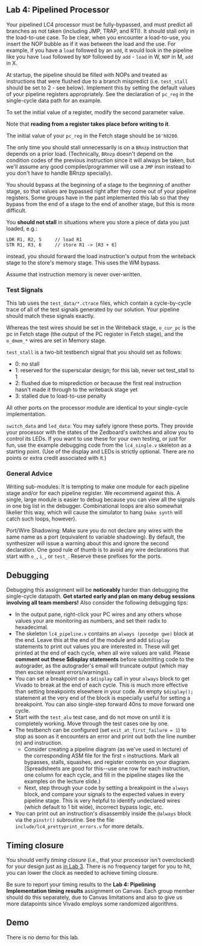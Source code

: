 ## Lab 4: Pipelined Processor

Your pipelined LC4 processor must be fully-bypassed, and must predict all branches as not taken (including JMP, TRAP, and RTI). It should stall only in the load-to-use case. To be clear, when you encounter a load-to-use, you insert the NOP bubble as if it was between the load and the use. For example, if you have a `load` followed by an `add`, it would look in the pipeline like you have `load` followed by `NOP` followed by `add` - `load` in W, `NOP` in M, `add` in X.

At startup, the pipeline should be filled with NOPs and treated as instructions that were flushed due to a branch mispredict (i.e. `test_stall` should be set to 2 - see below). Implement this by setting the default values of your pipeline registers appropriately. See the declaration of `pc_reg` in the single-cycle data path for an example.

To set the initial value of a register, modify the second parameter value.

Note that **reading from a register takes place before writing to it**.

The initial value of your `pc_reg` in the Fetch stage should be `16'h8200`.

The only time you should stall unnecessarily is on a `BRnzp` instruction that depends on a prior load. (Technically, `BRnzp` doesn't depend on the condition codes of the previous instruction since it will always be taken, but we'll assume any good compiler/programmer will use a `JMP` insn instead to you don't have to handle BRnzp specially).

You should bypass at the beginning of a stage to the beginning of another stage, so that values are bypassed right after they come out of your pipeline registers. Some groups have in the past implemented this lab so that they bypass from the end of a stage to the end of another stage, but this is more difficult.

You **should not stall** in situations where you store a piece of data you just loaded, e.g.:
```
LDR R1, R2, 5     // load R1
STR R1, R3, 6     // store R1 -> [R3 + 6]
```
instead, you should forward the load instruction's output from the writeback stage to the store's memory stage. This uses the WM bypass.

Assume that instruction memory is never over-written.

### Test Signals

This lab uses the `test_data/*.ctrace` files, which contain a cycle-by-cycle trace of all of the test signals generated by our solution. Your pipeline should match these signals exactly.

Whereas the test wires should be set in the Writeback stage, `o_cur_pc` is the pc in Fetch stage (the output of the PC register in Fetch stage), and the `o_dmem_*` wires are set in Memory stage.

`test_stall` is a two-bit testbench signal that you should set as follows:
+ 0: no stall
+ 1: reserved for the superscalar design; for this lab, never set test_stall to 1
+ 2: flushed due to misprediction or because the first real instruction hasn't made it through to the writeback stage yet
+ 3: stalled due to load-to-use penalty

All other ports on the processor module are identical to your single-cycle implementation.

`switch_data` and `led_data`: You may safely ignore these ports. They provide your processor with the states of the Zedboard's switches and allow you to control its LEDs. If you want to use these for your own testing, or just for fun, use the example debugging code from the `lc4_single.v` skeleton as a starting point. (Use of the display and LEDs is strictly optional. There are no points or extra credit associated with it.)

### General Advice

Writing sub-modules: It is tempting to make one module for each pipeline stage and/or for each pipeline register. We recommend against this. A single, large module is easier to debug because you can view all the signals in one big list in the debugger. Combinational loops are also somewhat likelier this way, which will cause the simulator to hang (`make synth` will catch such loops, however).

Port/Wire Shadowing: Make sure you do not declare any wires with the same name as a port (equivalent to variable shadowing). By default, the synthesizer will issue a warning about this and ignore the second declaration. One good rule of thumb is to avoid any wire declarations that start with `o_`, `i_`, or `test_`. Reserve these prefixes for the ports.

## Debugging

Debugging this assignment will be **noticeably** harder than debugging the single-cycle datapath. **Get started early and plan on many debug sessions involving all team members!** Also consider the following debugging tips:

+ In the output pane, right-click your PC wires and any others whose values your are monitoring as numbers, and set their radix to hexadecimal.
+ The skeleton `lc4_pipeline.v` contains an `always (posedge gwe)` block at the end. Leave this at the end of the module and add `$display` statements to print out values you are interested in. These will get printed at the end of each cycle, when all wire values are valid. Please **comment out these $display statements** before submitting code to the autograder, as the autograder's email will truncate output (which may then excise relevant errors/warnings).
+ You can set a breakpoint on a `$display` call in your `always` block to get Vivado to break at the end of each cycle. This is much more effective than setting breakpoints elsewhere in your code. An empty `$display();` statement at the very end of the block is especially useful for setting a breakpoint. You can also single-step forward 40ns to move forward one cycle.
+ Start with the `test_alu` test case, and do not move on until it is completely working. Move through the test cases one by one.
+ The testbench can be configured (set `exit_at_first_failure = 1`) to stop as soon as it encounters an error and print out both the line number (n) and instruction.
    + Consider creating a pipeline diagram (as we've used in lecture) of the corresponding ASM file for the first `n` instructions. Mark all bypasses, stalls, squashes, and register contents on your diagram. (Spreadsheets are good for this--use one row for each instruction, one column for each cycle, and fill in the pipeline stages like the examples on the lecture slide.)
    + Next, step through your code by setting a breakpoint in the `always` block, and compare your signals to the expected values in every pipeline stage. This is very helpful to identify undeclared wires (which default to 1 bit wide), incorrect bypass logic, etc.
+ You can print out an instruction's disassembly inside the `@always` block via the `pinstr()` subroutine. See the file `include/lc4_prettyprint_errors.v` for more details.

## Timing closure

You should verify _timing closure_ (i.e., that your processor isn't overclocked) for your design just as [in Lab 3](https://github.com/upenn-acg/cis501/blob/master/lab3-singlecycle/lab3-singlecycle.md#verify-timing-closure). There is no frequency target for you to hit, you can lower the clock as needed to achieve timing closure.

Be sure to report your timing results to the **Lab 4: Pipelining Implementation timing results** assignment on Canvas. Each group member should do this separately, due to Canvas limitations and also to give us more datapoints since Vivado employs some randomized algorithms.

## Demo

There is no demo for this lab.

